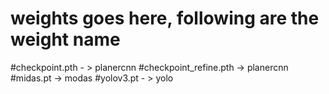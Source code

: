 # weights goes here, following are the weight name
#checkpoint.pth - > planercnn
#checkpoint_refine.pth -> planercnn
#midas.pt -> modas
#yolov3.pt - > yolo 
